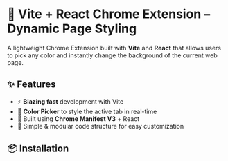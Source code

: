 # 🚀 Vite + React Chrome Extension – Dynamic Page Styling

A lightweight Chrome Extension built with **Vite** and **React** that allows users to pick any color and instantly change the background of the current web page.

## ✨ Features
- ⚡ **Blazing fast** development with Vite
- 🎨 **Color Picker** to style the active tab in real-time
- 🧩 Built using **Chrome Manifest V3** + React
- 📂 Simple & modular code structure for easy customization

## 📦 Installation




